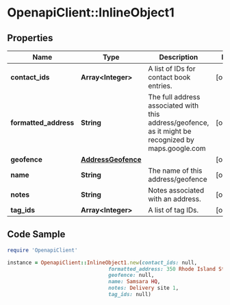 # OpenapiClient::InlineObject1

## Properties
Name | Type | Description | Notes
------------ | ------------- | ------------- | -------------
**contact_ids** | **Array&lt;Integer&gt;** | A list of IDs for contact book entries. | [optional] 
**formatted_address** | **String** | The full address associated with this address/geofence, as it might be recognized by maps.google.com | [optional] 
**geofence** | [**AddressGeofence**](AddressGeofence.md) |  | [optional] 
**name** | **String** | The name of this address/geofence | [optional] 
**notes** | **String** | Notes associated with an address. | [optional] 
**tag_ids** | **Array&lt;Integer&gt;** | A list of tag IDs. | [optional] 

## Code Sample

```ruby
require 'OpenapiClient'

instance = OpenapiClient::InlineObject1.new(contact_ids: null,
                                 formatted_address: 350 Rhode Island St, San Francisco, CA,
                                 geofence: null,
                                 name: Samsara HQ,
                                 notes: Delivery site 1,
                                 tag_ids: null)
```


